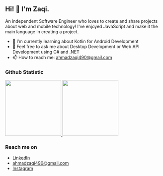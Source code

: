 ## Hi! 👋 I'm Zaqi.

An independent Software Engineer who loves to create and share projects about web and mobile technology! I've enjoyed JavaScript and make it the main language in creating a project.  

- 🌱 I’m currently learning about Kotlin for Android Development
- 💬 Feel free to ask me about Desktop Development or Web API Development using C# and .NET
- 📫 How to reach me: ahmadzaqi490@gmail.com

### Github Statistic
<p align="left">
<a href="https://github.com/dimasmds">
  <img height="180em" src="https://github-readme-stats-eight-theta.vercel.app/api?username=ahmadzaqi&show_icons=true&theme=algolia&include_all_commits=true&count_private=true"/>
  <img height="180em" src="https://github-readme-stats-eight-theta.vercel.app/api/top-langs/?username=ahmadzaqi&layout=compact&langs_count=8&theme=algolia"/>
</a>
</p>

### Reach me on
- <a href="www.linkedin.com/in/ahmad-zaqi-0677092b3">LinkedIn</a>
- ahmadzaqi490@gmail.com
- <a href="https://www.instagram.com/zaqi149/">Instagram</a>
